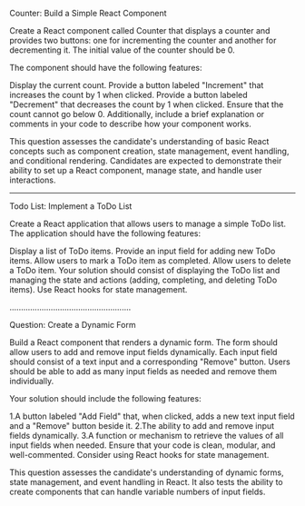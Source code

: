 Counter: Build a Simple React Component

Create a React component called Counter that displays a counter and provides two buttons: one for incrementing the counter and another for decrementing it. The initial value of the counter should be 0.

The component should have the following features:

Display the current count.
Provide a button labeled "Increment" that increases the count by 1 when clicked.
Provide a button labeled "Decrement" that decreases the count by 1 when clicked.
Ensure that the count cannot go below 0.
Additionally, include a brief explanation or comments in your code to describe how your component works.

This question assesses the candidate's understanding of basic React concepts such as component creation, state management, event handling, and conditional rendering. Candidates are expected to demonstrate their ability to set up a React component, manage state, and handle user interactions.


-----------------------------------------------------

Todo List: Implement a ToDo List

Create a React application that allows users to manage a simple ToDo list. The application should have the following features:

Display a list of ToDo items.
Provide an input field for adding new ToDo items.
Allow users to mark a ToDo item as completed.
Allow users to delete a ToDo item.
Your solution should consist of displaying the ToDo list and managing the state and actions (adding, completing, and deleting ToDo items). Use React hooks for state management.


.....................................................

Question: Create a Dynamic Form

Build a React component that renders a dynamic form. The form should allow users to add and remove input fields dynamically. Each input field should consist of a text input and a corresponding "Remove" button. Users should be able to add as many input fields as needed and remove them individually.

Your solution should include the following features:

1.A button labeled "Add Field" that, when clicked, adds a new text input field and a "Remove" button beside it.
2.The ability to add and remove input fields dynamically.
3.A function or mechanism to retrieve the values of all input fields when needed.
Ensure that your code is clean, modular, and well-commented. Consider using React hooks for state management.

This question assesses the candidate's understanding of dynamic forms, state management, and event handling in React. It also tests the ability to create components that can handle variable numbers of input fields.